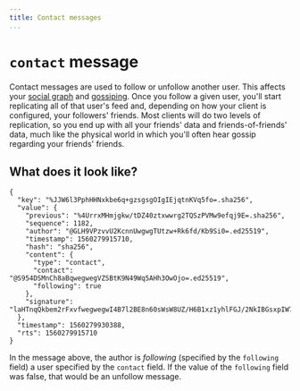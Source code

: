 ```yaml
---
title: Contact messages
...
```


# `contact` message

Contact messages are used to follow or unfollow another user. This affects your [social graph](/concepts/social_graph) and [gossiping](/concepts/gossip). Once you follow a given user, you'll start replicating all of that user's feed and, depending on how your client is configured, your followers' friends. Most clients will do two levels of replication, so you end up with all your friends' data and friends-of-friends' data, much like the physical world in which you'll often hear gossip regarding your friends' friends.

## What does it look like?

```{.json}
{
  "key": "%JJW6l3PphHHNxkbe6q+gzsgsgOIgIEjqtnKVq5fo=.sha256",
  "value": {
    "previous": "%4UrrxMHmjgkw/tDZ40ztxwwrg2TQSzPVMw9efqj9E=.sha256",
    "sequence": 1182,
    "author": "@GLH9VPzvvU2KcnnUwgwgTUtzw+Rk6fd/Kb9Si0=.ed25519",
    "timestamp": 1560279915710,
    "hash": "sha256",
    "content": {
      "type": "contact",
      "contact": "@S954DSMnCh8aBqwegwegVZSBtK9N49Wq5AHh3OwOjo=.ed25519",
      "following": true
    },
    "signature": "laHTnqQkbem2rFxvfwegwegwI4B7l2BE8n60sWsW8UZ/H6B1xz1yhlFGJ/2NkIBGsxpIW7GJM4i8uTCDg==.sig.ed25519"
  },
  "timestamp": 1560279930388,
  "rts": 1560279915710
}
```

In the message above, the author is _following_ (specified by the `following` field) a user specified by the `contact` field. If the value of the `following` field was false, that would be an unfollow message.